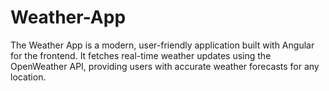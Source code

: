 # Weather-App
The Weather App is a modern, user-friendly application built with Angular for the frontend. It fetches real-time weather updates using the OpenWeather API, providing users with accurate weather forecasts for any location.
